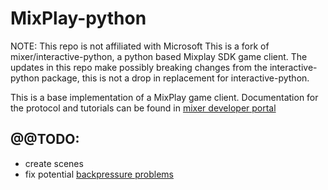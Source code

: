 # MixPlay-python

NOTE: This repo is not affiliated with Microsoft
This is a fork of mixer/interactive-python, a python based Mixplay SDK game client.
The updates in this repo make possibly breaking changes from the interactive-python package, this is not a drop in replacement for interactive-python.


This is a base implementation of a MixPlay game client. Documentation for the protocol and tutorials can be found in [mixer developer portal](https://dev.mixer.com/guides/mixplay/introduction)

## @@TODO:
- create scenes 
- fix potential [backpressure problems](https://github.com/mixer/interactive-python/issues/9)